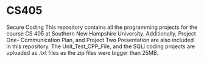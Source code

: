 # CS405
Secure Coding
This repository contains all the programming projects for the course CS 405 at Southern New Hampshire University. Additionally, Project One- Communication Plan, and Project Two Presentation are also included in this repository. The Unit_Test_CPP_File, and the SQLi coding projects are uploaded as .txt files as the zip files were bigger than 25MB. 
